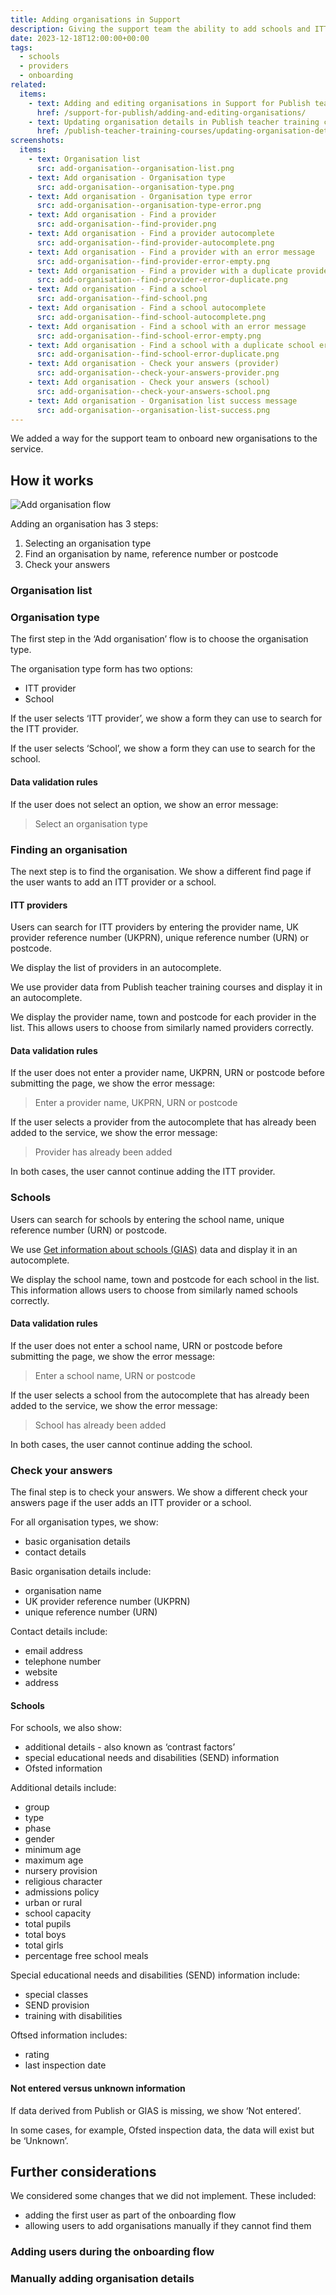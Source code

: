 ```yaml
---
title: Adding organisations in Support
description: Giving the support team the ability to add schools and ITT providers to the service
date: 2023-12-18T12:00:00+00:00
tags:
  - schools
  - providers
  - onboarding
related:
  items:
    - text: Adding and editing organisations in Support for Publish teacher training courses
      href: /support-for-publish/adding-and-editing-organisations/
    - text: Updating organisation details in Publish teacher training courses
      href: /publish-teacher-training-courses/updating-organisation-details/
screenshots:
  items:
    - text: Organisation list
      src: add-organisation--organisation-list.png
    - text: Add organisation - Organisation type
      src: add-organisation--organisation-type.png
    - text: Add organisation - Organisation type error
      src: add-organisation--organisation-type-error.png
    - text: Add organisation - Find a provider
      src: add-organisation--find-provider.png
    - text: Add organisation - Find a provider autocomplete
      src: add-organisation--find-provider-autocomplete.png
    - text: Add organisation - Find a provider with an error message
      src: add-organisation--find-provider-error-empty.png
    - text: Add organisation - Find a provider with a duplicate provider error message
      src: add-organisation--find-provider-error-duplicate.png
    - text: Add organisation - Find a school
      src: add-organisation--find-school.png
    - text: Add organisation - Find a school autocomplete
      src: add-organisation--find-school-autocomplete.png
    - text: Add organisation - Find a school with an error message
      src: add-organisation--find-school-error-empty.png
    - text: Add organisation - Find a school with a duplicate school error message
      src: add-organisation--find-school-error-duplicate.png
    - text: Add organisation - Check your answers (provider)
      src: add-organisation--check-your-answers-provider.png
    - text: Add organisation - Check your answers (school)
      src: add-organisation--check-your-answers-school.png
    - text: Add organisation - Organisation list success message
      src: add-organisation--organisation-list-success.png
---
```


We added a way for the support team to onboard new organisations to the service.

## How it works

![Add organisation flow](add-organisation--flow.png "Add organisation flow")

Adding an organisation has 3 steps:

1. Selecting an organisation type
2. Find an organisation by name, reference number or postcode
3. Check your answers

### Organisation list


### Organisation type

The first step in the ‘Add organisation’ flow is to choose the organisation type.

The organisation type form has two options:

- ITT provider
- School

If the user selects ‘ITT provider’, we show a form they can use to search for the ITT provider.

If the user selects ‘School’, we show a form they can use to search for the school.

#### Data validation rules

If the user does not select an option, we show an error message:

> Select an organisation type

### Finding an organisation

The next step is to find the organisation. We show a different find page if the user wants to add an ITT provider or a school.

#### ITT providers

Users can search for ITT providers by entering the provider name, UK provider reference number (UKPRN), unique reference number (URN) or postcode.

We display the list of providers in an autocomplete.

We use provider data from Publish teacher training courses and display it in an autocomplete.

We display the provider name, town and postcode for each provider in the list. This allows users to choose from similarly named providers correctly.

#### Data validation rules

If the user does not enter a provider name, UKPRN, URN or postcode before submitting the page, we show the error message:

> Enter a provider name, UKPRN, URN or postcode

If the user selects a provider from the autocomplete that has already been added to the service, we show the error message:

> Provider has already been added

In both cases, the user cannot continue adding the ITT provider.

### Schools

Users can search for schools by entering the school name, unique reference number (URN) or postcode.

We use [Get information about schools (GIAS)](https://www.get-information-schools.service.gov.uk/) data and display it in an autocomplete.

We display the school name, town and postcode for each school in the list. This information allows users to choose from similarly named schools correctly.

#### Data validation rules

If the user does not enter a school name, URN or postcode before submitting the page, we show the error message:

> Enter a school name, URN or postcode

If the user selects a school from the autocomplete that has already been added to the service, we show the error message:

> School has already been added

In both cases, the user cannot continue adding the school.

### Check your answers

The final step is to check your answers. We show a different check your answers page if the user adds an ITT provider or a school.

For all organisation types, we show:

- basic organisation details
- contact details

Basic organisation details include:

- organisation name
- UK provider reference number (UKPRN)
- unique reference number (URN)

Contact details include:

- email address
- telephone number
- website
- address

#### Schools

For schools, we also show:

- additional details - also known as ‘contrast factors’
- special educational needs and disabilities (SEND) information
- Ofsted information

Additional details include:

- group
- type
- phase
- gender
- minimum age
- maximum age
- nursery provision
- religious character
- admissions policy
- urban or rural
- school capacity
- total pupils
- total boys
- total girls
- percentage free school meals

Special educational needs and disabilities (SEND) information include:

- special classes
- SEND provision
- training with disabilities

Oftsed information includes:

- rating
- last inspection date

#### Not entered versus unknown information

If data derived from Publish or GIAS is missing, we show ‘Not entered’.

In some cases, for example, Ofsted inspection data, the data will exist but be ‘Unknown’.

## Further considerations

We considered some changes that we did not implement. These included:

- adding the first user as part of the onboarding flow
- allowing users to add organisations manually if they cannot find them

### Adding users during the onboarding flow

### Manually adding organisation details
